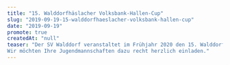 ```yaml
---
title: "15. Walddorfhäslacher Volksbank-Hallen-Cup"
slug: "2019-09-19-15-walddorfhaeslacher-volksbank-hallen-cup"
date: "2019-09-19"
promote: true
createdAt: "null"
teaser: "Der SV Walddorf veranstaltet im Frühjahr 2020 den 15. Walddorfhäslacher Volksbank-Hallen-Cup.
Wir möchten Ihre Jugendmannschaften dazu recht herzlich einladen."
---
```


